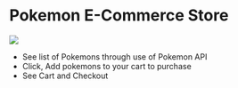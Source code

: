 # Pokemon E-Commerce Store

![](https://user-images.githubusercontent.com/13388651/188086488-d6a41d0d-91ba-42ce-80b9-e89d6a97d37b.png)

- See list of Pokemons through use of Pokemon API
- Click, Add pokemons to your cart to purchase
- See Cart and Checkout
